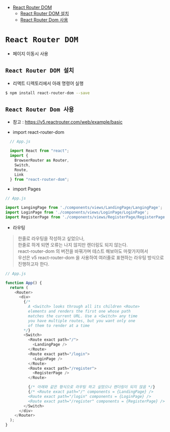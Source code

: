 <!-- TOC -->

- [React Router DOM](#react-router-dom)
  - [React Router DOM 설치](#react-router-dom-%EC%84%A4%EC%B9%98)
  - [React Router Dom 사용](#react-router-dom-%EC%82%AC%EC%9A%A9)

<!-- /TOC -->

# `React Router DOM`
- 페이지 이동시 사용
## `React Router DOM 설치`
- 리액트 디렉토리에서 아래 명령어 실행
``` bash
$ npm install react-router-dom --save
```

## `React Router Dom 사용`
- 참고 : https://v5.reactrouter.com/web/example/basic 

- import react-router-dom
``` javascript
  // App.js

  import React from "react";
  import {
    BrowserRouter as Router,
    Switch,
    Route,
    Link
  } from "react-router-dom";

  ```

- import Pages
``` javascript
// App.js 

import LangingPage from './components/views/LandingPage/LangingPage';
import LoginPage from './components/views/LoginPage/LoginPage';
import RegisterPage from './components/views/RegisterPage/RegisterPage';
```

- 라우팅
> 한줄로 라우팅을 작성하고 싶었으나,  
> 한줄로 하게 되면 오류는 나지 않지만 렌더링도 되지 않는다.  
> react-router-dom 의 버전을 바꿔가며 테스트 해보아도 마찾가지여서  
> 우선은 v5 react-router-dom 을 사용하여 여러줄로 표현하는 라우팅 방식으로 진행하고자 한다.
``` javascript
// App.js

function App() {
  return (
    <Router>
      <div>
        {/*
          A <Switch> looks through all its children <Route>
          elements and renders the first one whose path
          matches the current URL. Use a <Switch> any time
          you have multiple routes, but you want only one
          of them to render at a time
        */}
        <Switch>
          <Route exact path="/">
            <LandingPage />
          </Route>
          <Route exact path="/login">
            <LoginPage />
          </Route>
          <Route exact path="/register">
            <RegisterPage />
          </Route>

          {/* 아래와 같은 형식으로 라우팅 하고 싶었으나 렌더링이 되지 않음 */}
          {/* <Route exact path="/" components = {LandingPage} />
          <Route exact path="/login" components = {LoginPage} />
          <Route exact path="/register" components = {RegisterPage} /> */}
        </Switch>
      </div>
    </Router>
  );
}
```
